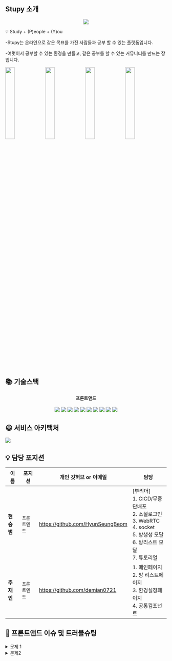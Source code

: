 ## Stupy 소개
<div align="center">
<img src="https://s3.us-west-2.amazonaws.com/secure.notion-static.com/0b561a64-96a8-4fbc-bb57-05cbff6d3e48/StupyLogo%28160_160%29.png?X-Amz-Algorithm=AWS4-HMAC-SHA256&X-Amz-Content-Sha256=UNSIGNED-PAYLOAD&X-Amz-Credential=AKIAT73L2G45EIPT3X45%2F20220801%2Fus-west-2%2Fs3%2Faws4_request&X-Amz-Date=20220801T070401Z&X-Amz-Expires=86400&X-Amz-Signature=d56eed5d20141c803c619a48ebccf5bdf7e2345df257404c9bd73ad3ee0e67d5&X-Amz-SignedHeaders=host&response-content-disposition=filename%20%3D%22StupyLogo%28160_160%29.png%22&x-id=GetObject"/> 
</div>
<p fontWeight="bold">💡 Study + (P)eople + (Y)ou</p> 
<p>-Stupy는 온라인으로 같은 목표를 가진 사람들과 공부 할 수 있는 플랫폼입니다.</p>
<p>-여럿이서 공부할 수 있는 환경을 만들고, 같은 공부를 할 수 있는 커뮤니티를 만드는 장입니다.</p>
<div display="flex">
<img src= "https://s3.us-west-2.amazonaws.com/secure.notion-static.com/79592240-07bb-46b6-9f98-6fcb6f3a3fdd/Apple_iPhone_11_Pro_Max_Screenshot_0.png?X-Amz-Algorithm=AWS4-HMAC-SHA256&X-Amz-Content-Sha256=UNSIGNED-PAYLOAD&X-Amz-Credential=AKIAT73L2G45EIPT3X45%2F20220801%2Fus-west-2%2Fs3%2Faws4_request&X-Amz-Date=20220801T093353Z&X-Amz-Expires=86400&X-Amz-Signature=e4823aa4a1d5254a28dac2ac489fa5ecec47bee1247431b7681b16e0ed7934a3&X-Amz-SignedHeaders=host&response-content-disposition=filename%20%3D%22Apple%2520iPhone%252011%2520Pro%2520Max%2520Screenshot%25200.png%22&x-id=GetObject" width= "24%"/>
<img src ="https://s3.us-west-2.amazonaws.com/secure.notion-static.com/125847d3-c961-4654-aa9f-fe83044fd983/Apple_iPhone_11_Pro_Max_Screenshot_1.png?X-Amz-Algorithm=AWS4-HMAC-SHA256&X-Amz-Content-Sha256=UNSIGNED-PAYLOAD&X-Amz-Credential=AKIAT73L2G45EIPT3X45%2F20220801%2Fus-west-2%2Fs3%2Faws4_request&X-Amz-Date=20220801T093654Z&X-Amz-Expires=86400&X-Amz-Signature=39b1d75af378c45e17e621eb829f23c7ca21fe0bf40ca48e1050ee88127b2978&X-Amz-SignedHeaders=host&response-content-disposition=filename%20%3D%22Apple%2520iPhone%252011%2520Pro%2520Max%2520Screenshot%25201.png%22&x-id=GetObject" width="24%"/>
<img src="https://s3.us-west-2.amazonaws.com/secure.notion-static.com/d35172a4-f4a6-4ae5-9243-e6a3e54ff62a/Apple_iPhone_11_Pro_Max_Screenshot_2.png?X-Amz-Algorithm=AWS4-HMAC-SHA256&X-Amz-Content-Sha256=UNSIGNED-PAYLOAD&X-Amz-Credential=AKIAT73L2G45EIPT3X45%2F20220801%2Fus-west-2%2Fs3%2Faws4_request&X-Amz-Date=20220801T093732Z&X-Amz-Expires=86400&X-Amz-Signature=018fb90b82233dbb7827f4e44813093b543dea309ca1a2eddd1eb6d2b750dd3b&X-Amz-SignedHeaders=host&response-content-disposition=filename%20%3D%22Apple%2520iPhone%252011%2520Pro%2520Max%2520Screenshot%25202.png%22&x-id=GetObject" width="24%" />
<img src="https://s3.us-west-2.amazonaws.com/secure.notion-static.com/5964007a-cfd9-4898-9936-a3d615515a51/Apple_iPhone_11_Pro_Max_Screenshot_3.png?X-Amz-Algorithm=AWS4-HMAC-SHA256&X-Amz-Content-Sha256=UNSIGNED-PAYLOAD&X-Amz-Credential=AKIAT73L2G45EIPT3X45%2F20220801%2Fus-west-2%2Fs3%2Faws4_request&X-Amz-Date=20220801T093811Z&X-Amz-Expires=86400&X-Amz-Signature=0b5dfbc5169b72e1c1d55223f1031003ee991f628e6b4bb0db5f2ca5d9a822ae&X-Amz-SignedHeaders=host&response-content-disposition=filename%20%3D%22Apple%2520iPhone%252011%2520Pro%2520Max%2520Screenshot%25203.png%22&x-id=GetObject" width="24%" />


</div>

## 📚 기술스택

<h4 align="center">프론트앤드</h4>

<div align="center">
<img src="https://img.shields.io/badge/TypeScript-3178C6?style=for-the-badge&logo=TypeScript&logoColor=white"/>
<img src="https://img.shields.io/badge/React-61DAFB?style=for-the-badge&logo=React&logoColor=white"/>
<img src="https://img.shields.io/badge/styled components-DB7093?style=for-the-badge&logo=styled-components&logoColor=white"/>
<img src="https://camo.githubusercontent.com/c5cbfb65406670b824506f7ec1d93e418f7dc51468174821ab320a6e808d4cd4/68747470733a2f2f696d672e736869656c64732e696f2f62616467652f736f636b65742e696f2d3030303030303f7374796c653d666f722d7468652d6261646765266c6f676f3d736f636b65742e696f266c6f676f436f6c6f723d7768697465"/>
<img src="https://camo.githubusercontent.com/d6b3eee5a3881638992f6336117c6e6735dfe874e5798c98e5141779a47e0774/68747470733a2f2f696d672e736869656c64732e696f2f62616467652f7765627274632d3333333333333f7374796c653d666f722d7468652d6261646765266c6f676f3d776562727463266c6f676f436f6c6f723d7768697465"/>
<img src="https://camo.githubusercontent.com/c8e8e911ccaddf14c2185584145a6484276c80feef4686de2857f7b8d2b5358c/68747470733a2f2f696d672e736869656c64732e696f2f62616467652f636c6f75642066726f6e742d3230326333633f7374796c653d666f722d7468652d6261646765266c6f676f3d616d617a6f6e617773266c6f676f436f6c6f723d7768697465"/>
<img
src="https://camo.githubusercontent.com/4ac51820d2b872b460f8e125de6e84004c4cf735dd6f7ee9edaf84f20242f2e7/68747470733a2f2f696d672e736869656c64732e696f2f62616467652f416d617a6f6e2073332d3536394133313f7374796c653d666f722d7468652d6261646765266c6f676f3d416d617a6f6e2053337333266c6f676f436f6c6f723d7768697465"/>
<img
src="https://camo.githubusercontent.com/54a2f74f3cbb3cb810faa417fb9a56b4d947be01e868ab624b3f251a1062257b/68747470733a2f2f696d672e736869656c64732e696f2f62616467652f67697468756220616374696f6e732d3230383846463f7374796c653d666f722d7468652d6261646765266c6f676f3d67697468756220616374696f6e73266c6f676f436f6c6f723d7768697465"/>
   <img src="https://camo.githubusercontent.com/bc4fa461ec1c7e79c139d8c32bc32ded3f2b32c1b2eb04a7d7a82839e0accf07/68747470733a2f2f696d672e736869656c64732e696f2f62616467652f526561637451756572792d4646343135343f7374796c653d666f722d7468652d6261646765266c6f676f3d52656163745175657279266c6f676f436f6c6f723d7768697465">
   <img src="https://camo.githubusercontent.com/9e90e7acc2251aa177a93dc563bc36c57ab992c87937ef96d3deeebaef6cb8fc/68747470733a2f2f696d672e736869656c64732e696f2f62616467652f5265636f696c2d3637334142383f7374796c653d666f722d7468652d6261646765266c6f676f3d5265636f696c266c6f676f436f6c6f723d7768697465"/>
</div>

## 😃 서비스 아키택처
<img src="https://s3.us-west-2.amazonaws.com/secure.notion-static.com/a4785c2d-acd7-41b8-9f2d-42ffc181bbcf/Stupy_Architecture_%282%29.png?X-Amz-Algorithm=AWS4-HMAC-SHA256&X-Amz-Content-Sha256=UNSIGNED-PAYLOAD&X-Amz-Credential=AKIAT73L2G45EIPT3X45%2F20220801%2Fus-west-2%2Fs3%2Faws4_request&X-Amz-Date=20220801T093044Z&X-Amz-Expires=86400&X-Amz-Signature=e058f6f1efad0e906272b07de333d56c82093d6bdc4bda6a7dd97555eb283ee7&X-Amz-SignedHeaders=host&response-content-disposition=filename%20%3D%22Stupy%2520Architecture%2520%282%29.png%22&x-id=GetObject"/>

## 💡 담당 포지션
| 이름       | 포지션       | 개인 깃허브 or 이메일          | 담당                             |
| ---------- | ------------ | ------------------------------ |  ------------------------------ |
| **현승범** | `프론트엔드` | https://github.com/HyunSeungBeom| [부리더]<br/>1. CICD/무중단배포 <br/> 2. 소셜로그인<br/> 3. WebRTC<br/> 4. socket<br/> 5. 방생성 모달 <br/> 6. 방리스트 모달<br/> 7. 튜토리얼 
| **주재인** | `프론트엔드` | https://github.com/demian0721 | 1. 메인페이지<br/> 2. 방 리스트페이지<br/> 3. 환경설정페이지 <br/>4. 공통컴포넌트<br/>

## 🚀 프론트앤드 이슈 및 트러블슈팅
<details>
<summary> 문제 1</summary> </br>
👉 state 값이 바뀌는 경우에 리액트 특성상 페이지가 Redirect 되어서 소켓 아이디가 변하는 현상 발생. </br></br>
   ▶️ 페이지에 들어가기 전 유저가 보이지 않는 컴포넌트를 만들어 그 곳에서 socket 연결 후, 유저가
보이는 페이지로 가게끔 설정. 그러면 페이지에서 Redirect 되어도 소켓은 페이지 밖에 있으니 소켓
아이디가 변하지 않음!</br>

</details>
<details>
<summary>문제2</summary> </br>
👉 유저가 소켓에 비정상 접근을 시도했을 때(stupy.co.kr/room/@!#$!@!)로 직접 입력해서 들어올 때,
userId를 받지 못하고, socket에 계속 연결 시도하는 오류 발생 이로 인해, 서버 과부하  </br>
</br>
   ▶️ 로그인이 안된 유저인 경우 => ProtectedRoute를 이용 
유저가 토큰이 없고, 비정상 접근을 시도 했을 때( stupy.co.kr/!#@#)
토큰이 있는지 없는지 파악 후 없으면 redirect를 로그인창으로 시킴 </br>
   </br>
   ▶️  로그인이 된 유저인 경우 => socket이 null 값일 땐 socket을 직접 연결하는 것이 아니라 그 전에 beforesocket이라는
api를 통해 isSuccess 되면 socket연결 하게끔 설정 만약 beforesocket에서 에러가 나면 navigate를 통해
전 화면으로 돌아가게끔 설정!
   </details>
     
